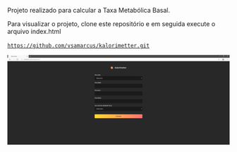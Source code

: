 <p>Projeto realizado para calcular a Taxa Metabólica Basal.<p>

<p>Para visualizar o projeto, clone este repositório e em seguida execute o arquivo index.html<p>

<code>https://github.com/vsamarcus/kalorimetter.git</code>

 <img src="assets/images/preview.png" alt="preview" />
